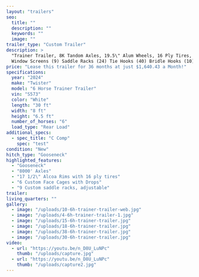 ```yaml
---
layout: "trailers"
seo:
  title: ""
  description: ""
  keywords: ""
  image: ""
trailer_type: "Custom Trailer"
description: >
  "Trainer Trailer, 8K Tandom Axles, 19.5\" Alum Wheels, 16 Ply Tires, White Skin, Rubber Mats Full Length (6) Custom Face Cages (12)
  Window Screens (9) Saddle Racks (24) Tie Hooks (40) Bridle Hooks (10) Manger Hooks Line & Insulate Walls Full Length Line & Insulate Ceiling Full Length Finish All Tacks & Dressing Room (Line, Insulate, Carpet, & Mats) Carpet Manger Doors Rumber (Kick Plate) in Horse Area Custom Adjustable Saddle Racks Stair Step Tack Wall Code Locks 2 Stud Dividers with High Top Flow Divider 2 Brush tray Boot Box Spare Tire Clothes Rod 2- Pinned 4 tier blanket Racks Single electric/Hydraulic Jack Quick Coupler"
price: "Lease this trailer for 36 months at just $1,640.43 a Month!"
specifications:
  year: "2024"
  make: "Twister"
  model: "6 Horse Trainer Trailer"
  vin: "S573"
  color: "White"
  length: "30 ft"
  width: "8 ft"
  height: "6.5 ft"
  number_of_horses: "6"
  load_type: "Rear Load"
additional_specs:
  - spec_title: "C Comp"
    spec: "test"
condition: "New"
hitch_type: "Gooseneck"
highlighted_features:
  - "Gooseneck"
  - "8000' Axles"
  - "17 1/2\" Alcoa Rims with 16 ply tires"
  - "6 Custom Face Cages with Drops"
  - "9 Custom saddle racks, adjustable"
trailer:
living_quarters: ""
gallery:
  - image: "/uploads/10-6h-trainer-trailer-web.jpg"
  - image: "/uploads/4-6h-trainer-trailer-1.jpg"
  - image: "/uploads/15-6h-trainer-trailer.jpg"
  - image: "/uploads/18-6h-trainer-trailer.jpg"
  - image: "/uploads/38-6h-trainer-trailer.jpg"
  - image: "/uploads/30-6h-trainer-trailer.jpg"
video:
  - url: "https://youtu.be/n_D8U_LuNPc"
    thumb: "/uploads/capture.jpg"
  - url: "https://youtu.be/n_D8U_LuNPc"
    thumb: "/uploads/capture2.jpg"
---
```

